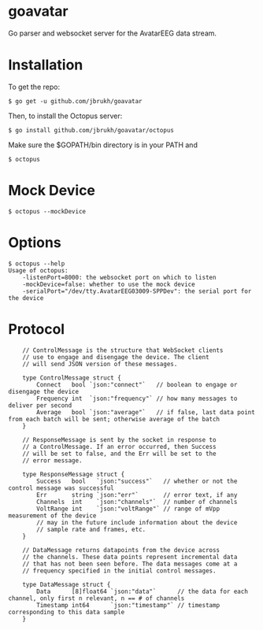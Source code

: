 goavatar
========

Go parser and websocket server for the AvatarEEG data stream.

Installation
============

To get the repo:

    $ go get -u github.com/jbrukh/goavatar

Then, to install the Octopus server:

    $ go install github.com/jbrukh/goavatar/octopus

Make sure the $GOPATH/bin directory is in your PATH and

    $ octopus

Mock Device
===========

    $ octopus --mockDevice
    
Options
=======

    $ octopus --help
    Usage of octopus:
        -listenPort=8000: the websocket port on which to listen
        -mockDevice=false: whether to use the mock device
        -serialPort="/dev/tty.AvatarEEG03009-SPPDev": the serial port for the device

Protocol
========

        // ControlMessage is the structure that WebSocket clients
        // use to engage and disengage the device. The client
        // will send JSON version of these messages.
        
        type ControlMessage struct {
            Connect   bool `json:"connect"`   // boolean to engage or disengage the device
        	Frequency int  `json:"frequency"` // how many messages to deliver per second
        	Average   bool `json:"average"`   // if false, last data point from each batch will be sent; otherwise average of the batch
        }
        
        // ResponseMessage is sent by the socket in response to
        // a ControlMessage. If an error occurred, then Success
        // will be set to false, and the Err will be set to the
        // error message.
        
        type ResponseMessage struct {
        	Success   bool   `json:"success"`   // whether or not the control message was successful
        	Err       string `json:"err"`       // error text, if any
        	Channels  int    `json:"channels"`  // number of channels
        	VoltRange int    `json:"voltRange"` // range of mVpp measurement of the device
        	// may in the future include information about the device
        	// sample rate and frames, etc.
        }
        
        // DataMessage returns datapoints from the device across 
        // the channels. These data points represent incremental data
        // that has not been seen before. The data messages come at a 
        // frequency specified in the initial control messages.
        
        type DataMessage struct {
        	Data      [8]float64 `json:"data"`      // the data for each channel, only first n relevant, n == # of channels
        	Timestamp int64      `json:"timestamp"` // timestamp corresponding to this data sample
        }
